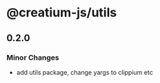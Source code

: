 # @creatium-js/utils

## 0.2.0

### Minor Changes

- add utils package, change yargs to clippium etc
